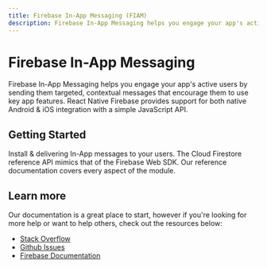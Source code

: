 ```yaml
---
title: Firebase In-App Messaging (FIAM)
description: Firebase In-App Messaging helps you engage your app's active users by sending them targeted, contextual messages.
---
```


# Firebase In-App Messaging

Firebase In-App Messaging helps you engage your app's active users by sending them targeted, contextual
messages that encourage them to use key app features. React Native Firebase provides support for both native Android
& iOS integration with a simple JavaScript API.

<Youtube id="5MRKpvKV2pg" />

## Getting Started

<Grid>
	<Block
		icon="build"
		color="#ffc107"
		title="Quick Start"
		to="/quick-start"
	>
    Install & delivering In-App messages to your users. 
	</Block>
  <Block
		icon="layers"
		color="#03A9F4"
		title="Reference"
		to="/reference"
	>
    The Cloud Firestore reference API mimics that of the Firebase Web SDK. Our reference documentation covers
    every aspect of the module.
	</Block>
</Grid>

## Learn more

Our documentation is a great place to start, however if you're looking for more help or want to help others,
check out the resources below:

- [Stack Overflow](https://stackoverflow.com/questions/tagged/react-native-firebase-fiam)
- [Github Issues](https://github.com/invertase/react-native-firebase/issues?utf8=%E2%9C%93&q=is%3Aissue+sort%3Aupdated-desc+label%3Afiam+)
- [Firebase Documentation](https://firebase.google.com/docs/in-app-messaging?utm_source=invertase&utm_medium=react-native-firebase&utm_campaign=fiam)

